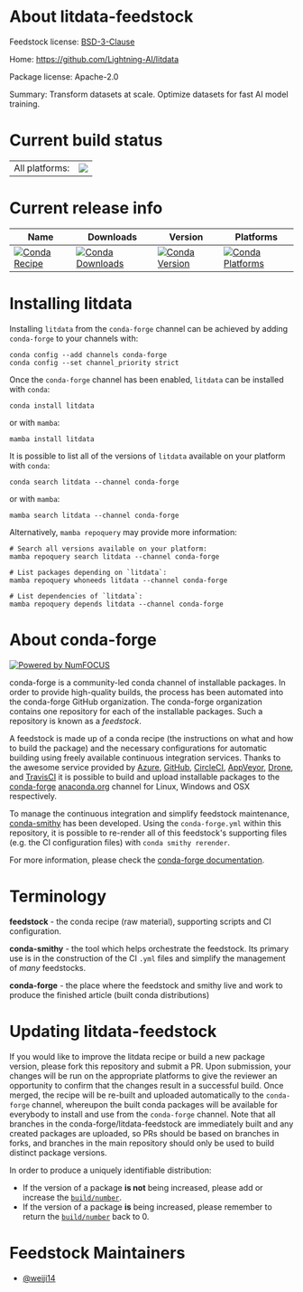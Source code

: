 About litdata-feedstock
=======================

Feedstock license: [BSD-3-Clause](https://github.com/conda-forge/litdata-feedstock/blob/main/LICENSE.txt)

Home: https://github.com/Lightning-AI/litdata

Package license: Apache-2.0

Summary: Transform datasets at scale. Optimize datasets for fast AI model training.

Current build status
====================


<table><tr><td>All platforms:</td>
    <td>
      <a href="https://dev.azure.com/conda-forge/feedstock-builds/_build/latest?definitionId=21789&branchName=main">
        <img src="https://dev.azure.com/conda-forge/feedstock-builds/_apis/build/status/litdata-feedstock?branchName=main">
      </a>
    </td>
  </tr>
</table>

Current release info
====================

| Name | Downloads | Version | Platforms |
| --- | --- | --- | --- |
| [![Conda Recipe](https://img.shields.io/badge/recipe-litdata-green.svg)](https://anaconda.org/conda-forge/litdata) | [![Conda Downloads](https://img.shields.io/conda/dn/conda-forge/litdata.svg)](https://anaconda.org/conda-forge/litdata) | [![Conda Version](https://img.shields.io/conda/vn/conda-forge/litdata.svg)](https://anaconda.org/conda-forge/litdata) | [![Conda Platforms](https://img.shields.io/conda/pn/conda-forge/litdata.svg)](https://anaconda.org/conda-forge/litdata) |

Installing litdata
==================

Installing `litdata` from the `conda-forge` channel can be achieved by adding `conda-forge` to your channels with:

```
conda config --add channels conda-forge
conda config --set channel_priority strict
```

Once the `conda-forge` channel has been enabled, `litdata` can be installed with `conda`:

```
conda install litdata
```

or with `mamba`:

```
mamba install litdata
```

It is possible to list all of the versions of `litdata` available on your platform with `conda`:

```
conda search litdata --channel conda-forge
```

or with `mamba`:

```
mamba search litdata --channel conda-forge
```

Alternatively, `mamba repoquery` may provide more information:

```
# Search all versions available on your platform:
mamba repoquery search litdata --channel conda-forge

# List packages depending on `litdata`:
mamba repoquery whoneeds litdata --channel conda-forge

# List dependencies of `litdata`:
mamba repoquery depends litdata --channel conda-forge
```


About conda-forge
=================

[![Powered by
NumFOCUS](https://img.shields.io/badge/powered%20by-NumFOCUS-orange.svg?style=flat&colorA=E1523D&colorB=007D8A)](https://numfocus.org)

conda-forge is a community-led conda channel of installable packages.
In order to provide high-quality builds, the process has been automated into the
conda-forge GitHub organization. The conda-forge organization contains one repository
for each of the installable packages. Such a repository is known as a *feedstock*.

A feedstock is made up of a conda recipe (the instructions on what and how to build
the package) and the necessary configurations for automatic building using freely
available continuous integration services. Thanks to the awesome service provided by
[Azure](https://azure.microsoft.com/en-us/services/devops/), [GitHub](https://github.com/),
[CircleCI](https://circleci.com/), [AppVeyor](https://www.appveyor.com/),
[Drone](https://cloud.drone.io/welcome), and [TravisCI](https://travis-ci.com/)
it is possible to build and upload installable packages to the
[conda-forge](https://anaconda.org/conda-forge) [anaconda.org](https://anaconda.org/)
channel for Linux, Windows and OSX respectively.

To manage the continuous integration and simplify feedstock maintenance,
[conda-smithy](https://github.com/conda-forge/conda-smithy) has been developed.
Using the ``conda-forge.yml`` within this repository, it is possible to re-render all of
this feedstock's supporting files (e.g. the CI configuration files) with ``conda smithy rerender``.

For more information, please check the [conda-forge documentation](https://conda-forge.org/docs/).

Terminology
===========

**feedstock** - the conda recipe (raw material), supporting scripts and CI configuration.

**conda-smithy** - the tool which helps orchestrate the feedstock.
                   Its primary use is in the construction of the CI ``.yml`` files
                   and simplify the management of *many* feedstocks.

**conda-forge** - the place where the feedstock and smithy live and work to
                  produce the finished article (built conda distributions)


Updating litdata-feedstock
==========================

If you would like to improve the litdata recipe or build a new
package version, please fork this repository and submit a PR. Upon submission,
your changes will be run on the appropriate platforms to give the reviewer an
opportunity to confirm that the changes result in a successful build. Once
merged, the recipe will be re-built and uploaded automatically to the
`conda-forge` channel, whereupon the built conda packages will be available for
everybody to install and use from the `conda-forge` channel.
Note that all branches in the conda-forge/litdata-feedstock are
immediately built and any created packages are uploaded, so PRs should be based
on branches in forks, and branches in the main repository should only be used to
build distinct package versions.

In order to produce a uniquely identifiable distribution:
 * If the version of a package **is not** being increased, please add or increase
   the [``build/number``](https://docs.conda.io/projects/conda-build/en/latest/resources/define-metadata.html#build-number-and-string).
 * If the version of a package **is** being increased, please remember to return
   the [``build/number``](https://docs.conda.io/projects/conda-build/en/latest/resources/define-metadata.html#build-number-and-string)
   back to 0.

Feedstock Maintainers
=====================

* [@weiji14](https://github.com/weiji14/)

